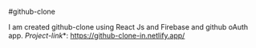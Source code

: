 #github-clone

I am created github-clone using React Js and Firebase and github oAuth app.
 *Project-link**: https://github-clone-in.netlify.app/
